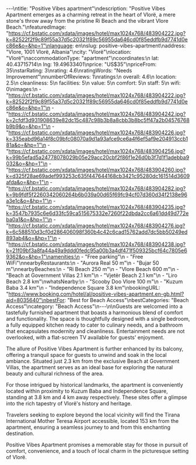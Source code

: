 ---\ntitle: "Positive Vibes apartment"\ndescription: "Positive Vibes Apartment emerges as a charming retreat in the heart of Vlorë, a mere stone's throw away from the pristine Ri Beach and the vibrant Vlore Beach."\nfeaturedImage: "https://cf.bstatic.com/xdata/images/hotel/max1024x768/483904222.jpg?k=82522f2f9c89f55a37d5c20321f89c56955da646cd0f85eddfb9d7741d0ec86e&o=&hp=1"\nlanguage: en\nslug: positive-vibes-apartment\naddress: "Vlore, 1001 Vlorë, Albania"\ncity: "Vlorë"\nlocation: "Vlorë"\naccommodationType: "apartment"\ncoordinates:\n  lat: 40.43715714\n  lng: 19.49633401\nprice: "US$35"\npriceFrom: 35\nstarRating: 3\nrating: 4.6\nratingWords: "Needs Improvement"\nnumberOfReviews: 1\nratings:\n  overall: 4.6\n  location: 2.5\n  cleanliness: 5\n  facilities: 5\n  value: 5\n  comfort: 5\n  staff: 5\n  wifi: 0\nimages:\n  - "https://cf.bstatic.com/xdata/images/hotel/max1024x768/483904222.jpg?k=82522f2f9c89f55a37d5c20321f89c56955da646cd0f85eddfb9d7741d0ec86e&o=&hp=1"\n  - "https://cf.bstatic.com/xdata/images/hotel/max1024x768/483904242.jpg?k=2cfdf3d931908639e82dc15c487c98b3b8a8cbb3b8bc5ff47a2b04576768b9b9&o=&hp=1"\n  - "https://cf.bstatic.com/xdata/images/hotel/max1024x768/483904226.jpg?k=335eabd96a14f8c09bfc08070a9d1a93afce9ce6a4f6ef5af9e204913ccb181a&o=&hp=1"\n  - "https://cf.bstatic.com/xdata/images/hotel/max1024x768/483904256.jpg?k=99b5efad5a24778078029b05e29acc20cbf2f86f1e26d0b3f7d1f1adebba9032&o=&hp=1"\n  - "https://cf.bstatic.com/xdata/images/hotel/max1024x768/483904260.jpg?k=d325f28ae69adef993253c635f447644168cb3421c95280dc161514d3609afda&o=&hp=1"\n  - "https://cf.bstatic.com/xdata/images/hotel/max1024x768/483904282.jpg?k=9b9fdf5f2260342060264b6b039a00d65f69fc94cf07d360d34f2138e96a3e1c&o=&hp=1"\n  - "https://cf.bstatic.com/xdata/images/hotel/max1024x768/483904235.jpg?k=3547b7935c6e6d33fc59ca515675332e7260f22dbda2cc6a61dd49d772eba0a1&o=&hp=1"\n  - "https://cf.bstatic.com/xdata/images/hotel/max1024x768/483904276.jpg?k=6c588510d3cf0d286406098f360b4c42c6cad15762add7dc5bb50249ed893ab4&o=&hp=1"\n  - "https://cf.bstatic.com/xdata/images/hotel/max1024x768/483904238.jpg?k=21f09bf3a8fa44a49a9ddd0fedc95a00b3a4df471f509325bcf64c7805e69362&o=&hp=1"\namenities:\n  - "Free parking"\n  - "Free WiFi"\nnearbyRestaurants:\n  - "Aurora Real 50 m"\n  - "Bujar 50 m"\nnearbyBeaches:\n  - "Ri Beach 250 m"\n  - "Vlore Beach 600 m"\n  - "Beach at Government Villas 2.1 km"\n  - "Vjetër Beach 2.1 km"\n  - "Liro Beach 2.8 km"\nwhatsNearby:\n  - "Scooby Doo Vlore 100 m"\n  - "Kuzum Baba 3.4 km"\n  - "Independence Square 3.8 km"\nbookingURL: "https://www.booking.com/hotel/al/positive-vibes-apartment.en-gb.html?aid=8035640"\nbestFor: "Best for Beach Access"\nbestCategories: "Beach Access"\ncategory: "Beach Access"\n---\n\nGuests are welcomed into a tastefully furnished apartment that boasts a harmonious blend of comfort and functionality. The space is thoughtfully designed with a single bedroom, a fully equipped kitchen ready to cater to culinary needs, and a bathroom that encapsulates modernity and cleanliness. Entertainment needs are not overlooked, with a flat-screen TV available for guests' enjoyment.

The allure of Positive Vibes Apartment is further enhanced by its balcony, offering a tranquil space for guests to unwind and soak in the local ambiance. Situated just 2.3 km from the exclusive Beach at Government Villas, the apartment serves as an ideal base for exploring the natural beauty and cultural richness of the area.

For those intrigued by historical landmarks, the apartment is conveniently located within proximity to Kuzum Baba and Independence Square, standing at 3.8 km and 4 km away respectively. These sites offer a glimpse into the rich tapestry of Vlorë's history and heritage.

Travelers seeking to explore beyond the local vicinity will find the Tirana International Mother Teresa Airport accessible, located 153 km from the apartment, ensuring a seamless journey to and from this enchanting destination.

Positive Vibes Apartment promises a memorable stay for those in pursuit of comfort, convenience, and a touch of local charm in the picturesque setting of Vlorë.